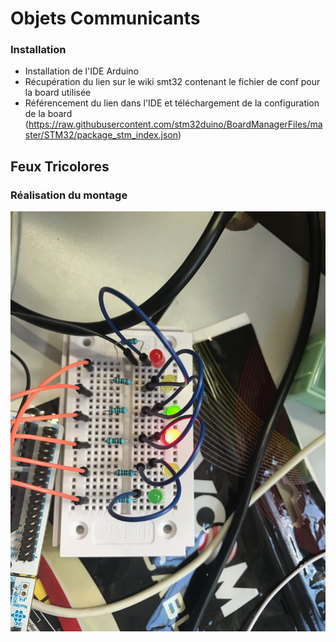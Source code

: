 # Objets Communicants


### Installation

* Installation de l'IDE Arduino
* Récupération du lien sur le wiki smt32 contenant le fichier de conf pour la board utilisée
* Référencement du lien dans l'IDE et téléchargement de la configuration de la board
 (https://raw.githubusercontent.com/stm32duino/BoardManagerFiles/master/STM32/package_stm_index.json)

## Feux Tricolores

### Réalisation du montage

![alt text](./Images/montage_feux.jpeg "Montage Feux Tricolores")

